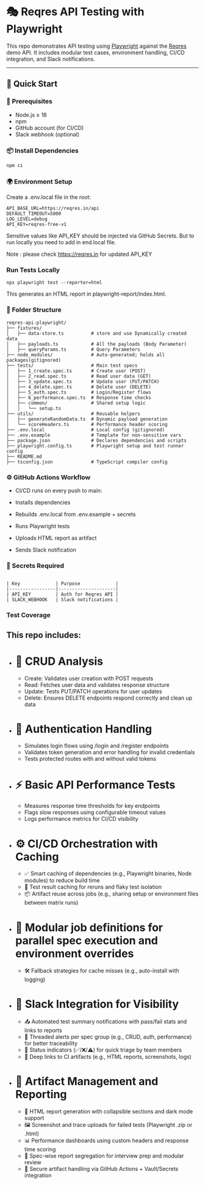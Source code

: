# 🎭 Reqres API Testing with Playwright

This repo demonstrates API testing using [Playwright](https://playwright.dev/) against the [Reqres](https://reqres.in/) demo API. It includes modular test cases, environment handling, CI/CD integration, and Slack notifications.

---

## 🚀 Quick Start

### 🔧 Prerequisites

- Node.js ≥ 18
- npm
- GitHub account (for CI/CD)
- Slack webhook (optional)

### 📦 Install Dependencies

```bash
npm ci

```

### 🌍 Environment Setup

Create a .env.local file in the root:

```
API_BASE_URL=https://reqres.in/api
DEFAULT_TIMEOUT=5000
LOG_LEVEL=debug
API_KEY=reqres-free-v1
```

Sensitive values like API_KEY should be injected via GitHub Secrets. But to run locally you need to add in end.local file.

Note : please check https://reqres.in for updated API_KEY

### Run Tests Locally

```
npx playwright test --reporter=html
```

This generates an HTML report in playwright-report/index.html.

### 🧰 Folder Structure

```
reqres-api-playwright/
├── fixtures/
│   ├── data-store.ts          # store and use Dynamically created data
│   ├── payloads.ts            # All the payloads (Body Parameter)
│   ├── queryParams.ts         # Query Parameters
├── node_modules/              # Auto-generated; holds all packages(gitignored)
├── tests/                     # Main test specs
│   ├── 1_create.spec.ts       # Create user (POST)
│   ├── 2_read.spec.ts         # Read user data (GET)
│   ├── 3_update.spec.ts       # Update user (PUT/PATCH)
│   ├── 4_delete.spec.ts       # Delete user (DELETE)
│   ├── 5_auth.spec.ts         # Login/Register flows
│   ├── 6_performance.spec.ts  # Response time checks
│   ├── common/                # Shared setup logic
│   │   └── setup.ts
├── utils/                     # Reusable helpers
│   ├── generateRandomData.ts  # Dynamic payload generation
│   └── scoreHeaders.ts        # Performance header scoring
├── .env.local                 # Local config (gitignored)
├── .env.example               # Template for non-sensitive vars
├── package.json               # Declares dependencies and scripts
├── playwright.config.ts       # Playwright setup and test runner config
├── README.md
├── tsconfig.json              # TypeScript compiler config

```

### ⚙️ GitHub Actions Workflow

- CI/CD runs on every push to main:

- Installs dependencies

- Rebuilds .env.local from .env.example + secrets

- Runs Playwright tests

- Uploads HTML report as artifact

- Sends Slack notification

### 🔐 Secrets Required

```

| Key             | Purpose             |
|-----------------|---------------------|
| API_KEY         | Auth for Reqres API |
| SLACK_WEBHOOK	  | Slack notifications |

```

### Test Coverage

## This repo includes:

- # 🔄 CRUD Analysis

  - Create: Validates user creation with POST requests
  - Read: Fetches user data and validates response structure
  - Update: Tests PUT/PATCH operations for user updates
  - Delete: Ensures DELETE endpoints respond correctly and clean up data

- # 🔐 Authentication Handling

  - Simulates login flows using /login and /register endpoints
  - Validates token generation and error handling for invalid credentials
  - Tests protected routes with and without valid tokens

- # ⚡ Basic API Performance Tests

  - Measures response time thresholds for key endpoints
  - Flags slow responses using configurable timeout values
  - Logs performance metrics for CI/CD visibility

- # ⚙️ CI/CD Orchestration with Caching

  - ✅ Smart caching of dependencies (e.g., Playwright binaries, Node modules) to reduce build time
  - 🔁 Test result caching for reruns and flaky test isolation
  - 📦 Artifact reuse across jobs (e.g., sharing setup or environment files between matrix runs)

- # 🧩 Modular job definitions for parallel spec execution and environment overrides

  - 🛠️ Fallback strategies for cache misses (e.g., auto-install with logging)

- # 📣 Slack Integration for Visibility

  - 📤 Automated test summary notifications with pass/fail stats and links to reports
  - 🧵 Threaded alerts per spec group (e.g., CRUD, auth, performance) for better traceability
  - 🚦 Status indicators (✅/❌/⚠️) for quick triage by team members
  - 🔗 Deep links to CI artifacts (e.g., HTML reports, screenshots, logs)

- # 📁 Artifact Management and Reporting

  - 📄 HTML report generation with collapsible sections and dark mode support
  - 🖼️ Screenshot and trace uploads for failed tests (Playwright .zip or .html)
  - 📊 Performance dashboards using custom headers and response time scoring
  - 🧪 Spec-wise report segregation for interview prep and modular review
  - 🔐 Secure artifact handling via GitHub Actions + Vault/Secrets integration
